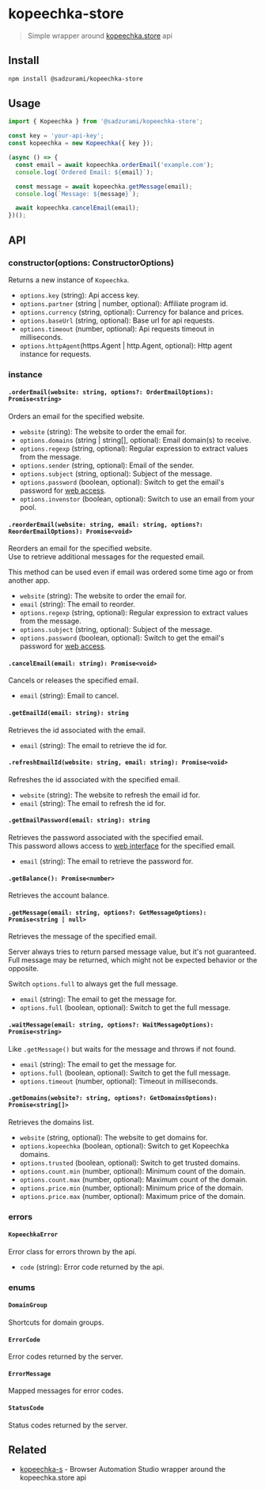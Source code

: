 # kopeechka-store

> Simple wrapper around [kopeechka.store](https://kopeechka.store/) api

## Install

```sh
npm install @sadzurami/kopeechka-store
```

## Usage

```js
import { Kopeechka } from '@sadzurami/kopeechka-store';

const key = 'your-api-key';
const kopeechka = new Kopeechka({ key });

(async () => {
  const email = await kopeechka.orderEmail('example.com');
  console.log(`Ordered Email: ${email}`);

  const message = await kopeechka.getMessage(email);
  console.log(`Message: ${message}`);

  await kopeechka.cancelEmail(email);
})();
```

## API

### constructor(options: ConstructorOptions)

Returns a new instance of `Kopeechka`.

- `options.key` (string): Api access key.
- `options.partner` (string | number, optional): Affiliate program id.
- `options.currency` (string, optional): Currency for balance and prices.
- `options.baseUrl` (string, optional): Base url for api requests.
- `options.timeout` (number, optional): Api requests timeout in milliseconds.
- `options.httpAgent`(https.Agent | http.Agent, optional): Http agent instance for requests.

### instance

#### `.orderEmail(website: string, options?: OrderEmailOptions): Promise<string>`

Orders an email for the specified website.

- `website` (string): The website to order the email for.
- `options.domains` (string | string[], optional): Email domain(s) to receive.
- `options.regexp` (string, optional): Regular expression to extract values from the message.
- `options.sender` (string, optional): Email of the sender.
- `options.subject` (string, optional): Subject of the message.
- `options.password` (boolean, optional): Switch to get the email's password for [web access](https://webmail.kopeechka.store/).
- `options.invenstor` (boolean, optional): Switch to use an email from your pool.

#### `.reorderEmail(website: string, email: string, options?: ReorderEmailOptions): Promise<void>`

Reorders an email for the specified website.\
Use to retrieve additional messages for the requested email.

This method can be used even if email was ordered some time ago or from another app.

- `website` (string): The website to order the email for.
- `email` (string): The email to reorder.
- `options.regexp` (string, optional): Regular expression to extract values from the message.
- `options.subject` (string, optional): Subject of the message.
- `options.password` (boolean, optional): Switch to get the email's password for [web access](https://webmail.kopeechka.store/).

#### `.cancelEmail(email: string): Promise<void>`

Cancels or releases the specified email.

- `email` (string): Email to cancel.

#### `.getEmailId(email: string): string`

Retrieves the id associated with the email.

- `email` (string): The email to retrieve the id for.

#### `.refreshEmailId(website: string, email: string): Promise<void>`

Refreshes the id associated with the specified email.

- `website` (string): The website to refresh the email id for.
- `email` (string): The email to refresh the id for.

#### `.getEmailPassword(email: string): string`

Retrieves the password associated with the specified email.\
This password allows access to [web interface](https://webmail.kopeechka.store/) for the specified email.

- `email` (string): The email to retrieve the password for.

#### `.getBalance(): Promise<number>`

Retrieves the account balance.

#### `.getMessage(email: string, options?: GetMessageOptions): Promise<string | null>`

Retrieves the message of the specified email.

Server always tries to return parsed message value, but it's not guaranteed.\
Full message may be returned, which might not be expected behavior or the opposite.

Switch `options.full` to always get the full message.

- `email` (string): The email to get the message for.
- `options.full` (boolean, optional): Switch to get the full message.

#### `.waitMessage(email: string, options?: WaitMessageOptions): Promise<string>`

Like `.getMessage()` but waits for the message and throws if not found.

- `email` (string): The email to get the message for.
- `options.full` (boolean, optional): Switch to get the full message.
- `options.timeout` (number, optional): Timeout in milliseconds.

#### `.getDomains(website?: string, options?: GetDomainsOptions): Promise<string[]>`

Retrieves the domains list.

- `website` (string, optional): The website to get domains for.
- `options.kopeechka` (boolean, optional): Switch to get Kopeechka domains.
- `options.trusted` (boolean, optional): Switch to get trusted domains.
- `options.count.min` (number, optional): Minimum count of the domain.
- `options.count.max` (number, optional): Maximum count of the domain.
- `options.price.min` (number, optional): Minimum price of the domain.
- `options.price.max` (number, optional): Maximum price of the domain.

### errors

#### `KopeechkaError`

Error class for errors thrown by the api.

- `code` (string): Error code returned by the api.

### enums

#### `DomainGroup`

Shortcuts for domain groups.

#### `ErrorCode`

Error codes returned by the server.

#### `ErrorMessage`

Mapped messages for error codes.

#### `StatusCode`

Status codes returned by the server.

## Related

- [kopeechka-s](https://github.com/Sadzurami/kopeechka-s) - Browser Automation Studio wrapper around the kopeechka.store api
